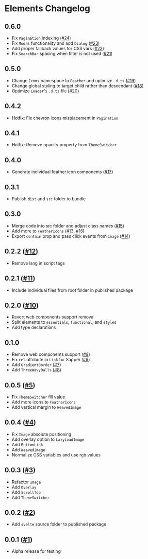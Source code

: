 # Elements Changelog

## 0.6.0

- Fix `Pagination` indexing ([#24](https://github.com/ignatiusmb/elements/pull/24))
- Fix `Modal` functionality and add `Dialog` ([#23](https://github.com/ignatiusmb/elements/pull/23))
- Add proper fallback values for CSS vars ([#22](https://github.com/ignatiusmb/elements/pull/22))
- Fix `SearchBar` spacing when filter is not used ([#21](https://github.com/ignatiusmb/elements/pull/21))

## 0.5.0

- Change `Icons` namespace to `Feather` and optimize `.d.ts` ([#19](https://github.com/ignatiusmb/elements/pull/19))
- Change global styling to target child rather than descendant ([#18](https://github.com/ignatiusmb/elements/pull/18))
- Optimize `Loader`'s `.d.ts` file ([#20](https://github.com/ignatiusmb/elements/pull/20))

## 0.4.2

- Hotfix: Fix chevron icons misplacement in `Pagination`

## 0.4.1

- Hotfix: Remove opacity property from `ThemeSwitcher`

## 0.4.0

- Generate individual feather icon components ([#17](https://github.com/ignatiusmb/elements/pull/17))

## 0.3.1

- Publish `dist` and `src` folder to bundle

## 0.3.0

- Merge code into src folder and adjust class names ([#15](https://github.com/ignatiusmb/elements/pull/15))
- Add more to `FeatherIcons` ([#13](https://github.com/ignatiusmb/elements/pull/13), [#16](https://github.com/ignatiusmb/elements/pull/16))
- Export `contain` prop and pass click events from `Image` ([#14](https://github.com/ignatiusmb/elements/pull/14))

## 0.2.2 ([#12](https://github.com/ignatiusmb/elements/pull/12))

- Remove lang in script tags

## 0.2.1 ([#11](https://github.com/ignatiusmb/elements/pull/11))

- Include individual files from root folder in published package

## 0.2.0 ([#10](https://github.com/ignatiusmb/elements/pull/10))

- Revert web components support removal
- Split elements to `essentials`, `functional`, and `styled`
- Add type declarations

## 0.1.0

- Remove web components support ([#9](https://github.com/ignatiusmb/elements/pull/9))
- Fix `rel` attribute in `Link` for Sapper ([#6](https://github.com/ignatiusmb/elements/pull/6))
- Add `GradientBorder` ([#7](https://github.com/ignatiusmb/elements/pull/7))
- Add `ThreeWavyBalls` ([#8](https://github.com/ignatiusmb/elements/pull/8))

## 0.0.5 ([#5](https://github.com/ignatiusmb/elements/pull/5))

- Fix `ThemeSwitcher` fill value
- Add more icons to `FeatherIcons`
- Add vertical margin to `WeavedImage`

## 0.0.4 ([#4](https://github.com/ignatiusmb/elements/pull/4))

- Fix `Image` absolute positioning
- Add overlay option to `LazyLoadImage`
- Add `ButtonLink`
- Add `WeavedImage`
- Normalize CSS variables and use rgb values

## 0.0.3 ([#3](https://github.com/ignatiusmb/elements/pull/3))

- Refactor `Image`
- Add `Overlay`
- Add `ScrollTop`
- Add `ThemeSwitcher`

## 0.0.2 ([#2](https://github.com/ignatiusmb/elements/pull/2))

- Add `svelte` source folder to published package

## 0.0.1 ([#1](https://github.com/ignatiusmb/elements/pull/1))

- Alpha release for testing
